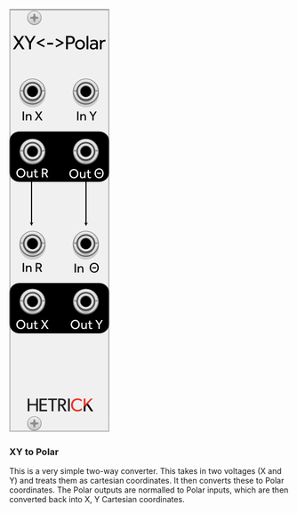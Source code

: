 ![Module](../Images/Modules/XYToPolar.png)

### XY to Polar
This is a very simple two-way converter. This takes in two voltages (X and Y) and treats them as cartesian coordinates. It then converts these to Polar coordinates. The Polar outputs are normalled to Polar inputs, which are then converted back into X, Y Cartesian coordinates.